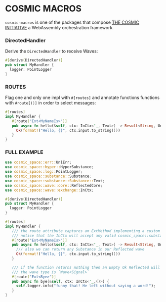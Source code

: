 # COSMIC MACROS
`cosmic-macros` is one of the packages that compose [THE COSMIC INITIATIVE](http://thecosmicinitiative.io) a WebAssembly orchestration framework.

### DirectedHandler
Derive the `DirectedHandler` to receive Waves:
```rust
#[derive(DirectedHandler)]
pub struct MyHandler {
  logger: PointLogger
}
```

### ROUTES
Flag one and only one impl with `#[routes]` and annotate functions
functions with `#route[()]` in order to select messages:
```rust
#[routes]
impl MyHandler {
   #[route("Ext<MyNameIs>")]
   pub async fn hello(&self, ctx: InCtx<'_, Text>) -> Result<String, UniErr> {
     Ok(format!("Hello, {}", ctx.input.to_string()))
   }
}
```

### FULL EXAMPLE

```rust
use cosmic_space::err::UniErr;
use cosmic_space::hyper::HyperSubstance;
use cosmic_space::log::PointLogger;
use cosmic_space::substance::Substance;
use cosmic_space::substance::Substance::Text;
use cosmic_space::wave::core::ReflectedCore;
use cosmic_space::wave::exchange::InCtx;

#[derive(DirectedHandler)]
pub struct MyHandler {
  logger: PointLogger
}

#[routes]
impl MyHandler {
   /// the route attribute captures an ExtMethod implementing a custom `MyNameIs`
   /// notice that the InCtx will accept any valid cosmic_space::substance::Substance
   #[route("Ext<MyNameIs>")]
   pub async fn hello(&self, ctx: InCtx<'_, Text>) -> Result<String, UniErr> {
     /// also we can return any Substance in our Reflected wave
     Ok(format!("Hello, {}", ctx.input.to_string()))
   }

   /// if the function returns nothing then an Empty Ok Reflected will be returned unless
   /// the wave type is `Wave<Signal>`
   #[route("Ext<Bye>")]
   pub async fn bye(&self, ctx: InCtx<'_,()>) {
     self.logger.info("funny that! He left without saying a word!");
   }
}
```

